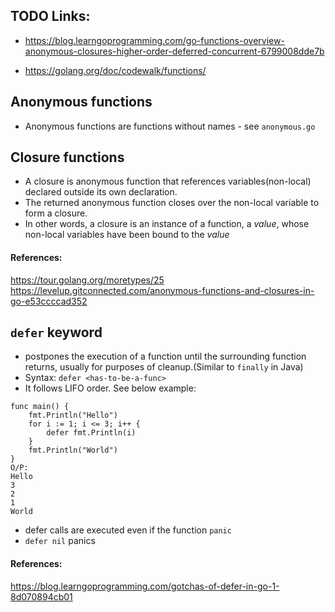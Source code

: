 


## TODO Links: 

* https://blog.learngoprogramming.com/go-functions-overview-anonymous-closures-higher-order-deferred-concurrent-6799008dde7b


* https://golang.org/doc/codewalk/functions/


## Anonymous functions

* Anonymous functions are functions without names - see `anonymous.go`


## Closure functions
* A closure is anonymous function that references variables(non-local) declared outside its own declaration.
* The returned anonymous function closes over the non-local variable to form a closure.
* In other words, a closure is an instance of a function, a _value_, whose non-local variables have been bound to the _value_

#### References: 
https://tour.golang.org/moretypes/25
https://levelup.gitconnected.com/anonymous-functions-and-closures-in-go-e53ccccad352 


## `defer` keyword

* postpones the execution of a function until the surrounding function returns, usually for purposes of cleanup.(Similar to `finally` in Java) 
* Syntax: `defer <has-to-be-a-func>` 
* It follows LIFO order. See below example: 
```shell script
func main() {
    fmt.Println("Hello")
    for i := 1; i <= 3; i++ {
        defer fmt.Println(i)
    }
    fmt.Println("World")
}
O/P:
Hello
3
2
1
World
```
* defer calls are executed even if the function `panic`
* `defer nil` panics

#### References:
https://blog.learngoprogramming.com/gotchas-of-defer-in-go-1-8d070894cb01